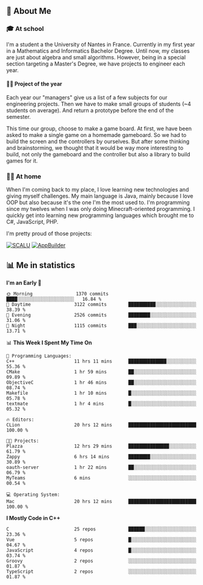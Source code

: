 ## 👀 About Me

### 🎓 At school

I'm a student a the University of Nantes in France. Currently in my first year in a Mathematics and Informatics Bachelor Degree. Until now, my classes are just about algebra and small algorithms. However, being in a special section targeting a Master's Degree, we have projects to engineer each year. 

#### 🔧🔬 Project of the year

Each year our "managers" give us a list of a few subjects for our engineering projects. Then we have to make small groups of students (~4 students on average). And return a prototype before the end of the semester.

This time our group, choose to make a game board. At first, we have been asked to make a single game on a homemade gameboard. So we had to build the screen and the controllers by ourselves. 
But after some thinking and brainstorming, we thought that it would be way more interesting to build, not only the gameboard and the controller but also a library to build games for it.

### 👨‍💻 At home

When I'm coming back to my place, I love learning new technologies and giving myself challenges. My main language is Java, mainly because I love OOP but also because it's the one I'm the most used to. I'm programming since my twelves when I was only doing Minecraft-oriented programming.  I quickly get into learning new programming languages which brought me to C#, JavaScript, PHP. 

I'm pretty proud of those projects:

[![SCALU](https://github-readme-stats.vercel.app/api/pin?username=renardfute&repo=SCALU)](https://github.com/renardfute/scalu)
[![AppBuilder](https://github-readme-stats.vercel.app/api/pin?username=pulsedev2&repo=AppBuilder)](https://github.com/pulsedev2/AppBuilder)

## 📊 Me in statistics
<!--START_SECTION:waka-->
**I'm an Early 🐤** 

```text
🌞 Morning                1370 commits        ████░░░░░░░░░░░░░░░░░░░░░   16.84 % 
🌆 Daytime                3122 commits        ██████████░░░░░░░░░░░░░░░   38.39 % 
🌃 Evening                2526 commits        ████████░░░░░░░░░░░░░░░░░   31.06 % 
🌙 Night                  1115 commits        ███░░░░░░░░░░░░░░░░░░░░░░   13.71 % 
```


📊 **This Week I Spent My Time On** 

```text
💬 Programming Languages: 
C++                      11 hrs 11 mins      ██████████████░░░░░░░░░░░   55.36 % 
CMake                    1 hr 59 mins        ██░░░░░░░░░░░░░░░░░░░░░░░   09.89 % 
ObjectiveC               1 hr 46 mins        ██░░░░░░░░░░░░░░░░░░░░░░░   08.74 % 
Makefile                 1 hr 10 mins        █░░░░░░░░░░░░░░░░░░░░░░░░   05.78 % 
textmate                 1 hr 4 mins         █░░░░░░░░░░░░░░░░░░░░░░░░   05.32 % 

🔥 Editors: 
CLion                    20 hrs 12 mins      █████████████████████████   100.00 % 

🐱‍💻 Projects: 
Plazza                   12 hrs 29 mins      ███████████████░░░░░░░░░░   61.79 % 
Zappy                    6 hrs 14 mins       ████████░░░░░░░░░░░░░░░░░   30.89 % 
oauth-server             1 hr 22 mins        ██░░░░░░░░░░░░░░░░░░░░░░░   06.79 % 
MyTeams                  6 mins              ░░░░░░░░░░░░░░░░░░░░░░░░░   00.54 % 

💻 Operating System: 
Mac                      20 hrs 12 mins      █████████████████████████   100.00 % 
```

**I Mostly Code in C++** 

```text
C                        25 repos            ██████░░░░░░░░░░░░░░░░░░░   23.36 % 
Vue                      5 repos             █░░░░░░░░░░░░░░░░░░░░░░░░   04.67 % 
JavaScript               4 repos             █░░░░░░░░░░░░░░░░░░░░░░░░   03.74 % 
Groovy                   2 repos             ░░░░░░░░░░░░░░░░░░░░░░░░░   01.87 % 
TypeScript               2 repos             ░░░░░░░░░░░░░░░░░░░░░░░░░   01.87 % 
```




<!--END_SECTION:waka-->
